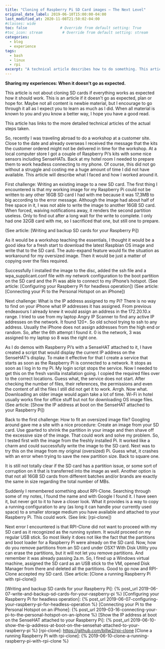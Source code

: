 ```yaml
---
title: "Cloning of Raspberry Pi SD Card images – The Next Level"
original_date_label: 2019-06-10T15:00:00-04:00
last_modified_at: 2020-11-08T21:50:02-04:00
#classes: wide
toc: false               # Override from default setting: True
#toc_icon: stream         # Override from default setting: stream
categories:
  - blog
  - experience
tags:
  - bash
  - linux
  - rpi
excerpt: "A technical article describes how to do something. This article tells about the experience I acquired that resulted into a technical solution. Here you can read my story behind the experience."
---
```


**Sharing my experiences: When it doesn't go as expected.**

This article is not about cloning SD cards if everything works as expected how it should work. This is an article if it doesn't go as expected, plan or hope for. Maybe not all content is newbie material, but I  encourage to go through it all as I expect you to learn as much as I did. When all material is known to you and you know a better way, I hope you have a good read.

This article has links to the more detailed technical articles of the actual steps taken.

So, recently I was traveling abroad to do a workshop at a customer site. Close to the date and already overseas I received the message that the kits the customer ordered might not be delivered in time for the workshop. At a local computer store I got a couple of Raspberry Pi’s kits with some nice sensors including SenseHATs. Back at my hotel room I needed to prepare them to work headless connecting to my phone. Of course, this did not go without a struggle and costing me a huge amount of time I did not have available. This article will describe what I faced and how I worked around it.

First challenge: Writing an existing image to a new SD card.
The first thing I encountered is that my working image for my Raspberry Pi could not be written to any other 16GB SD card I had with me because it was 17,3MB to big according to the error message. Although the image had about half of free space in it, I was not able to write the image to another 16GB SD card. When forced, waiving notifications away, it renders the second partition useless. Only to find out after a long wait for the write to complete. I only had one 32GB card with me, so I sacrificed that one, but still one to prepare.

(See article: [Writing and backup SD cards for your Raspberry Pi])

As it would be a workshop teaching the essentials, I thought it would be a good idea for a fresh start to download the latest Raspbian OS image and write that to the SD card. The auto-expand feature would fix the situation as workaround for my oversized image. Then it would be just a matter of copying over the files required.

Successfully I installed the image to the disc, added the ssh file and a wpa_supplicant.conf file with my network configuration to the boot partition on the SD card and the Pi was able to connect to my iPhone’s hotspot.
(See article: [Configuring your Raspberry Pi for headless operation])
(See article: [Connecting your Pi to the Personal Hotspot on an iPhone])

Next challenge: What is the IP address assigned to my Pi?
There is no way to find on your iPhone what IP addresses it has assigned. From previous endeavours I already knew it would assign an address in the 172.20.10.x range. I tried to use from my laptop Angry IP Scanner to find any active IP addresses on the network. It found 120+. So old school trying to ssh to any address. Usually the iPhone does not assign addresses from the high end or random. So, after the 6th attempt I found it. 0 is the network, 3 was assigned to my laptop so 8 was the right one.

As I do demos with Raspberry Pi’s with a SenseHAT attached to it, I have created a script that would display the current IP address on the SenseHAT’s display. To make it effective for that I create a service that starts as soon as the Raspberry Pi is connected to a network. It stops as soon as I log in to my Pi. My login script stops the service. Now I needed to get this on the fresh vanilla installation going. I copied the required files over to the correct locations. Guess what, the service does not start. After checking the number of files, their references, the permissions and even the content of all the files I still did not get it to work. Arrgh. Now what. Downloading an older image would again take a lot of time. Wi-Fi in hotel usually works fine for office stuff but not for downloading OS image files.
(See article: [Show the IP address at boot on the SenseHAT attached to your Raspberry Pi])

Back to the first challenge: How to fit an oversized image file?
Googling around gave me a site with a nice procedure: Create an image from your SD card. Use gparted to shrink the partition in your image and then shave off the excessive size of the image. That could work and solve my problem. So, I tested first with the image from the freshly installed Pi. It worked like a charm and could successfully write the image to the SD card. Next was to try this on the image from my original (oversized) Pi. Guess what, it crashes with an error when trying to save the new partition size. Back to square one.

It is still not totally clear if the SD card has a partition issue, or some sort of corruption on it that is transferred into the image as well. Another option is that not all 16GB SD cards from different batches and/or brands are exactly the same in size regarding the total number of MBs.

Suddenly I remembered something about RPI-Clone. Searching through some of my notes, I found the name and with Google I found it. I have seen it, but never got to it to have a closer look. What it provides is a way to copy a running configuration to any (as long it can handle your currently used space) to a smaller storage medium you have available and attached to your Raspberry Pi. This could work.
(See link: [rpi-clone])

Next error I encountered is that RPI-Clone did not want to proceed with my SD card as it recognized as the running system. It would proceed on my regular USB stick. So most likely it does not like the fact that the partitions and boot loader for a Raspberry Pi were already on the SD card. Now, how do you remove partitions from an SD card under OSX? With Disk Utility you can erase the partitions, but it will not let you remove partitions. And remember it was already passing 2a.m. So, I fired up a Windows virtual machine, assigned the SD card as an USB stick to the VM, opened Disk Manager from there and deleted all the partitions. Good to go now and RPI-Clone accepted my SD card.
(See article: [Clone a running Raspberry Pi with rpi-clone])



[Writing and backup SD cards for your Raspberry Pi]: {% post_url 2019-06-07-write-and-backup-sd-cards-for-your-raspberry-pi %}
[Configuring your Raspberry Pi for headless operation]: {% post_url 2019-06-07-configuring-your-raspberry-pi-for-headless-operation %}
[Connecting your Pi to the Personal Hotspot on an iPhone]: {% post_url 2019-03-16-connecting-your-pi-to-the-personal-hotspot-on-an-iphone %}
[Show the IP address at boot on the SenseHAT attached to your Raspberry Pi]: {% post_url 2019-06-10-show-the-ip-address-at-boot-on-the-sensehat-attached-to-your-raspberry-pi %}
[rpi-clone]: https://github.com/billw2/rpi-clone
[Clone a running Raspberry Pi with rpi-clone]: {% 2019-06-10-clone-a-running-raspberry-pi-with-rpi-clone %}
